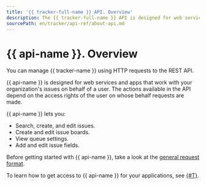 ```yaml
---
title: '{{ tracker-full-name }} API. Overview'
description: The {{ tracker-full-name }} API is designed for web services and apps that work with your organization's issues on behalf of a user. The actions available in the API depend on the access rights of the user on whose behalf requests are made. You can manage {{ tracker-name }} using HTTP requests to the REST API.
sourcePath: en/tracker/api-ref/about-api.md
---
```


# {{ api-name }}. Overview

You can manage {{ tracker-name }} using HTTP requests to the REST API.

{{ api-name }} is designed for web services and apps that work with your organization's issues on behalf of a user. The actions available in the API depend on the access rights of the user on whose behalf requests are made.

{{ api-name }} lets you:

- Search, create, and edit issues.
- Create and edit issue boards.
- View queue settings.
- Add and edit issue fields.

Before getting started with {{ api-name }}, take a look at the [general request format](common-format.md).

To learn how to get access to {{ api-name }} for your applications, see [{#T}](concepts/access.md).
